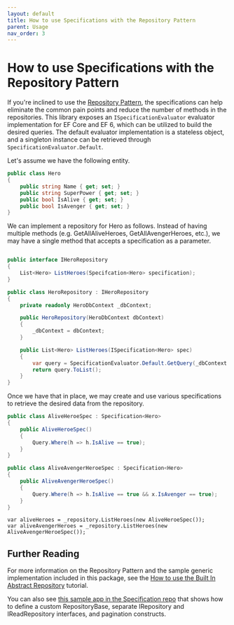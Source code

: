 ```yaml
---
layout: default
title: How to use Specifications with the Repository Pattern
parent: Usage
nav_order: 3
---
```


# How to use Specifications with the Repository Pattern

If you're inclined to use the [Repository Pattern](https://deviq.com/design-patterns/repository-pattern), the specifications can help eliminate the common pain points and reduce the number of methods in the repositories. This library exposes an `ISpecificationEvaluator` evaluator implementation for EF Core and EF 6, which can be utilized to build the desired queries. The default evaluator implementation is a stateless object, and a singleton instance can be retrieved through `SpecificationEvaluator.Default`. 

Let's assume we have the following entity.

```csharp
public class Hero
{
    public string Name { get; set; }
    public string SuperPower { get; set; }
    public bool IsAlive { get; set; }
    public bool IsAvenger { get; set; }
}
```

We can implement a repository for Hero as follows. Instead of having multiple methods (e.g. GetAllAliveHeroes, GetAllAvengerHeroes, etc.), we may have a single method that accepts a specification as a parameter.

```csharp

public interface IHeroRepository
{
    List<Hero> ListHeroes(Specifcation<Hero> specification);
}

public class HeroRepository : IHeroRepository
{
    private readonly HeroDbContext _dbContext;

    public HeroRepository(HeroDbContext dbContext)
    {
        _dbContext = dbContext;
    }

    public List<Hero> ListHeroes(ISpecification<Hero> spec)
    {
        var query = SpecificationEvaluator.Default.GetQuery(_dbContext.Heroes, spec);
        return query.ToList();
    }
}
```

Once we have that in place, we may create and use various specifications to retrieve the desired data from the repository.

```csharp
public class AliveHeroeSpec : Specification<Hero>
{
    public AliveHeroeSpec()
    {
        Query.Where(h => h.IsAlive == true);
    }
}

public class AliveAvengerHeroeSpec : Specification<Hero>
{
    public AliveAvengerHeroeSpec()
    {
        Query.Where(h => h.IsAlive == true && x.IsAvenger == true);
    }
}
```

```
var aliveHeroes = _repository.ListHeroes(new AliveHeroeSpec());
var aliveAvengerHeroes = _repository.ListHeroes(new AliveAvengerHeroeSpec());
```

## Further Reading

For more information on the Repository Pattern and the sample generic implementation included in this package, see the [How to use the Built In Abstract Repository](./use-built-in-abstract-repository.md) tutorial.

You can also see [this sample app in the Specification repo](https://github.com/ardalis/Specification/blob/main/samples/Ardalis.Sample.App3/) that shows how to define a custom RepositoryBase, separate IRepository and IReadRepository interfaces, and pagination constructs.
